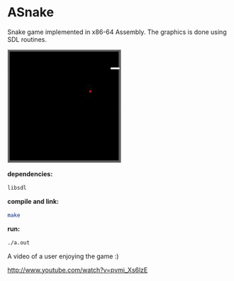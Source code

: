 ASnake
======

Snake game implemented in x86-64 Assembly. The graphics is 
done using SDL routines.

![ASnake](demo.gif?raw=true "ASnake")

**dependencies:**
```bash
libsdl
```
**compile and link:**
```bash
make
```
**run:**
```bash
./a.out
```

A video of a user enjoying the game :)

http://www.youtube.com/watch?v=pvmi_Xs6lzE
